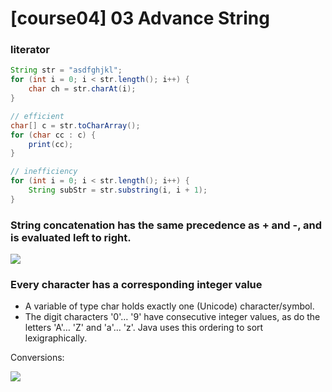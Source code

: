 # \[course04] 03 Advance String

### literator

```java
String str = "asdfghjkl";
for (int i = 0; i < str.length(); i++) {
    char ch = str.charAt(i);
}

// efficient
char[] c = str.toCharArray();
for (char cc : c) {
    print(cc);
}

// inefficiency
for (int i = 0; i < str.length(); i++) {
    String subStr = str.substring(i, i + 1);
}
```

### String concatenation has the same precedence as + and -, and is evaluated left to right.

![](https://ossp.pengjunjie.com/mweb/16384793688185.jpg)

### Every character has a corresponding integer value

* A variable of type char holds exactly one (Unicode) character/symbol.
* The digit characters '0'… '9' have consecutive integer values, as do the letters 'A'… 'Z' and 'a'… 'z'. Java uses this ordering to sort lexigraphically.

Conversions:

![](https://ossp.pengjunjie.com/mweb/16384795984907.jpg)
